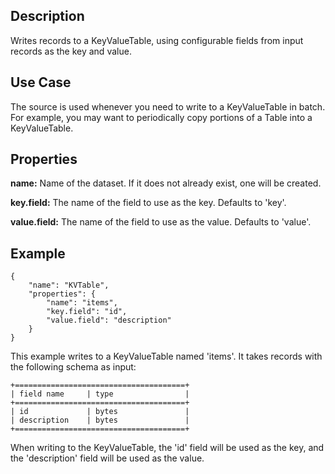 Description
-----------

Writes records to a KeyValueTable, using configurable fields from input records as the
key and value.

Use Case
--------

The source is used whenever you need to write to a KeyValueTable in batch. For example,
you may want to periodically copy portions of a Table into a KeyValueTable.

Properties
----------

**name:** Name of the dataset. If it does not already exist, one will be created.

**key.field:** The name of the field to use as the key. Defaults to 'key'.

**value.field:** The name of the field to use as the value. Defaults to 'value'.

Example
-------

    {
        "name": "KVTable",
        "properties": {
            "name": "items",
            "key.field": "id",
            "value.field": "description"
        }
    }

This example writes to a KeyValueTable named 'items'. It takes records with the following schema as input:

    +======================================+
    | field name     | type                |
    +======================================+
    | id             | bytes               |
    | description    | bytes               |
    +======================================+

When writing to the KeyValueTable, the 'id' field will be used as the key,
and the 'description' field will be used as the value.
